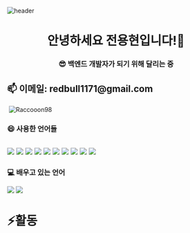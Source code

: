 ![header](https://capsule-render.vercel.app/api?type=waving&color=auto&height=300&section=header&text=Yong%20Hyeon&fontSize=90&Theme=blueberry)


<h1 align="center">안녕하세요 전용현입니다!👋</h1>
<h3 align="center">😎 백엔드 개발자가 되기 위해 달리는 중</h3>
<h2>📫 이메일: redbull1171@gmail.com</h2>
<p>&nbsp;<img align="center" src="https://github-readme-stats.vercel.app/api?username=Raccooon98&show_icons=true&locale=en" alt="Raccooon98" /></p>

### 😄 사용한 언어들
<img src="https://img.shields.io/badge/Python-3776AB?style=for-the-badge&logo=Python&logoColor=white"> <img src="https://img.shields.io/badge/Django-092E20?style=for-the-badge&logo=Django&logoColor=white"> <img src="https://img.shields.io/badge/Apache%20Tomcat-F8DC75?style=for-the-badge&logo=Apache%20Tomcat&logoColor=black"> <img src="https://img.shields.io/badge/-C++-00599C?style=for-the-badge&logo=C%2B%2B&logoColor=white"> <img src="https://img.shields.io/badge/MySQL-4479A1?style=for-the-badge&logo=MySQL&logoColor=white"> <img src="https://img.shields.io/badge/SQLite-003B57?style=for-the-badge&logo=SQLite&logoColor=white"> <img src="https://img.shields.io/badge/OpenCV-5C3EE8?style=for-the-badge&logo=OpenCV&logoColor=white"> <img src="https://img.shields.io/badge/ROS-22314E?style=for-the-badge&logo=ROS&logoColor=white"> <img src="https://img.shields.io/badge/HTML5-E34F26?style=for-the-badge&logo=HTML5&logoColor=white"> <img src="https://img.shields.io/badge/CSS3-1572B6?style=for-the-badge&logo=CSS3&logoColor=white">
---

### 💻 배우고 있는 언어
 ![](https://img.shields.io/badge/Java-007396?style=for-the-badge&logo=OpenJDK&logoColor=white")    <img src="https://img.shields.io/badge/Spring-6DB33F?style=for-the-badge&logo=Spring&logoColor=white">
<h1>⚡활동</h1>
<!--
**Raccooon98/Raccooon98** is a ✨ _special_ ✨ repository because its `README.md` (this file) appears on your GitHub profile.

Here are some ideas to get you started:

- currently working on ...
- 🌱 I’m currently learning ...
- 👯 I’m looking to collaborate on ...
- 🤔 I’m looking for help with ...
- 💬 Ask me about ...
- 📫 How to reach me: ...
-  Pronouns: ...
-  Fun fact: ...
-->
